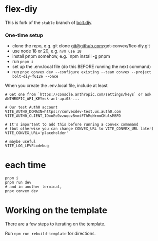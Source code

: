 # flex-diy

This is fork of the `stable` branch of [bolt.diy](https://github.com/stackblitz-labs/bolt.diy).

### One-time setup

- clone the repo, e.g. git clone git@github.com:get-convex/flex-diy.git
- use node 18 or 20, e.g. `nvm use 18`
- install pnpm somehow, e.g. `npm install -g pnpm
- run `pnpm i`
- set up the .env.local file (do this BEFORE running the next command)
- run `pnpx convex dev --configure existing --team convex --project bolt-diy-f612e --once`

When you create the .env.local file, include at least

```
# Get one from `https://console.anthropic.com/settings/keys` or ask
ANTHROPIC_API_KEY=sk-ant-api03-...

# Our test Auth0 account
VITE_AUTH0_DOMAIN=https://convexdev-test.us.auth0.com
VITE_AUTH0_CLIENT_ID=oEo9vzuqoz5vmtFThMqNrmmCKulsMBPD

# It's important to add this before running a convex commmand
# (but otherwise you can change CONVEX_URL to VITE_CONVEX_URL later)
VITE_CONVEX_URL='placeholder'

# maybe useful
VITE_LOG_LEVEL=debug
```

# each time

```
pnpm i
pnpm run dev
# and in another terminal,
pnpx convex dev
```

# Working on the template

There are a few steps to iterating on the template.

Run `npm run rebuild-template` for directions.
